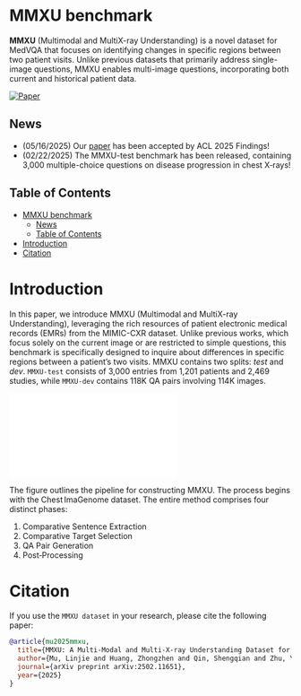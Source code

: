 # MMXU benchmark
**MMXU** (Multimodal and MultiX-ray Understanding) is a novel dataset for MedVQA that focuses on identifying changes in specific regions between two patient visits. Unlike previous datasets that primarily address single-image questions, MMXU enables multi-image questions, incorporating both current and historical patient data. 

[![Paper](https://img.shields.io/badge/paper-available-brightgreen)](https://arxiv.org/pdf/2502.11651)

## News

- (05/16/2025) Our [paper](https://arxiv.org/pdf/2502.11651) has been accepted by ACL 2025 Findings!
- (02/22/2025) The MMXU-test benchmark has been released, containing 3,000 multiple-choice questions on disease progression in chest X‑rays!
 
## Table of Contents
- [MMXU benchmark](#mmxu-benchmark)
  - [News](#news)
  - [Table of Contents](#table-of-contents)
- [Introduction](#introduction)
- [Citation](#citation)

# Introduction

In this paper, we introduce MMXU (Multimodal and MultiX-ray Understanding), leveraging the rich resources of patient electronic medical records (EMRs) from the MIMIC-CXR dataset. Unlike previous works, which focus solely on the current image or are restricted to simple questions, this benchmark is specifically designed to inquire about differences in specific regions between a patient’s two visits. MMXU contains two splits: *test* and *dev*. `MMXU-test` consists of 3,000 entries from 1,201 patients and 2,469 studies, while `MMXU-dev` contains 118K QA pairs involving 114K images. 

![MMXU pipeline](images/MMXU_pipeline.pdf)

The figure outlines the pipeline for constructing MMXU. The process begins with the Chest ImaGenome dataset. The entire method comprises four distinct phases:

1. Comparative Sentence Extraction
2. Comparative Target Selection
3. QA Pair Generation
4. Post‑Processing




# Citation
If you use the `MMXU dataset` in your research, please cite the following paper:

```bibtex
@article{mu2025mmxu,
  title={MMXU: A Multi-Modal and Multi-X-ray Understanding Dataset for Disease Progression},
  author={Mu, Linjie and Huang, Zhongzhen and Qin, Shengqian and Zhu, Yakun and Zhang, Shaoting and Zhang, Xiaofan},
  journal={arXiv preprint arXiv:2502.11651},
  year={2025}
}
```